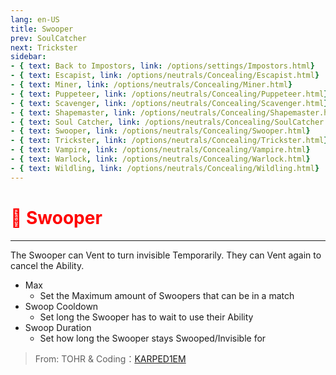 ```yaml
---
lang: en-US
title: Swooper
prev: SoulCatcher
next: Trickster
sidebar:
- { text: Back to Impostors, link: /options/settings/Impostors.html}
- { text: Escapist, link: /options/neutrals/Concealing/Escapist.html}
- { text: Miner, link: /options/neutrals/Concealing/Miner.html}
- { text: Puppeteer, link: /options/neutrals/Concealing/Puppeteer.html}
- { text: Scavenger, link: /options/neutrals/Concealing/Scavenger.html}
- { text: Shapemaster, link: /options/neutrals/Concealing/Shapemaster.html}
- { text: Soul Catcher, link: /options/neutrals/Concealing/SoulCatcher.html}
- { text: Swooper, link: /options/neutrals/Concealing/Swooper.html}
- { text: Trickster, link: /options/neutrals/Concealing/Trickster.html}
- { text: Vampire, link: /options/neutrals/Concealing/Vampire.html}
- { text: Warlock, link: /options/neutrals/Concealing/Warlock.html}
- { text: Wildling, link: /options/neutrals/Concealing/Wildling.html}
---
```


# <font color="red">🦇 Swooper</font> <Badge text="Concealing" type="tip" vertical="middle"/>
---

The Swooper can Vent to turn invisible Temporarily. They can Vent again to cancel the Ability. 
* Max
  * Set the Maximum amount of Swoopers that can be in a match
* Swoop Cooldown
  * Set long the Swooper has to wait to use their Ability
* Swoop Duration
  * Set how long the Swooper stays Swooped/Invisible for

> From: TOHR & Coding：[KARPED1EM](https://github.com/KARPED1EM)